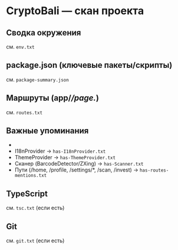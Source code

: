 # CryptoBali — скан проекта

## Сводка окружения
см. `env.txt`

## package.json (ключевые пакеты/скрипты)
см. `package-summary.json`

## Маршруты (app/*/page.*)
см. `routes.txt`

## Важные упоминания
- 
- I18nProvider → `has-I18nProvider.txt`
- ThemeProvider → `has-ThemeProvider.txt`
- Сканер (BarcodeDetector/ZXing) → `has-Scanner.txt`
- Пути (/home, /profile, /settings/*, /scan, /invest) → `has-routes-mentions.txt`

## TypeScript
см. `tsc.txt` (если есть)

## Git
см. `git.txt` (если есть)

